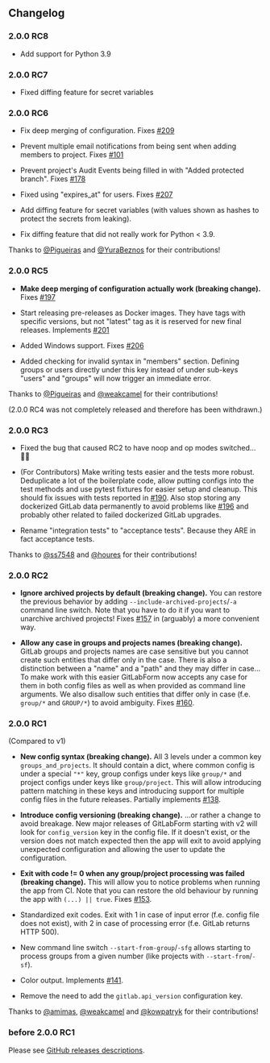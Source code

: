 ## Changelog

### 2.0.0 RC8

* Add support for Python 3.9

### 2.0.0 RC7

* Fixed diffing feature for secret variables

### 2.0.0 RC6

* Fix deep merging of configuration. Fixes [#209](https://github.com/egnyte/gitlabform/issues/209)

* Prevent multiple email notifications from being sent when adding members to project. Fixes [#101](https://github.com/egnyte/gitlabform/issues/101)

* Prevent project's Audit Events being filled in with "Added protected branch". Fixes [#178](https://github.com/egnyte/gitlabform/issues/178)

* Fixed using "expires_at" for users. Fixes [#207](https://github.com/egnyte/gitlabform/issues/207)

* Add diffing feature for secret variables (with values shown as hashes to protect the secrets from leaking).

* Fix diffing feature that did not really work for Python < 3.9.

Thanks to [@Pigueiras](https://github.com/Pigueiras) and [@YuraBeznos](https://github.com/YuraBeznos) for their contributions!

### 2.0.0 RC5

* **Make deep merging of configuration actually work (breaking change).** Fixes [#197](https://github.com/egnyte/gitlabform/issues/197)

* Start releasing pre-releases as Docker images. They have tags with specific versions, but not "latest" tag as it is reserved for new final releases. Implements [#201](https://github.com/egnyte/gitlabform/issues/201) 

* Added Windows support. Fixes [#206](https://github.com/egnyte/gitlabform/issues/206)

* Added checking for invalid syntax in "members" section. Defining groups or users directly under this key instead of under sub-keys "users" and "groups" will now trigger an immediate error.

Thanks to [@Pigueiras](https://github.com/Pigueiras) and [@weakcamel](https://github.com/weakcamel) for their contributions!

(2.0.0 RC4 was not completely released and therefore has been withdrawn.)

### 2.0.0 RC3

* Fixed the bug that caused RC2 to have noop and op modes switched... 🤦‍♂️

* (For Contributors) Make writing tests easier and the tests more robust. Deduplicate a lot of the boilerplate code, allow putting configs into the test methods and use pytest fixtures for easier setup and cleanup. This should fix issues with tests reported in [#190](https://github.com/egnyte/gitlabform/issues/190). Also stop storing any dockerized GitLab data permanently to avoid problems like [#196](https://github.com/egnyte/gitlabform/issues/196) and probably other related to failed dockerized GitLab upgrades.

* Rename "integration tests" to "acceptance tests". Because they ARE in fact acceptance tests.

Thanks to [@ss7548](https://github.com/ss7548) and [@houres](https://github.com/houres) for their contributions!

### 2.0.0 RC2

* **Ignore archived projects by default (breaking change).** You can restore the previous behavior by adding `--include-archived-projects`/`-a` command line switch. Note that you have to do it if you want to unarchive archived projects! Fixes [#157](https://github.com/egnyte/gitlabform/issues/157) in (arguably) a more convenient way.

* **Allow any case in groups and projects names (breaking change).** GitLab groups and projects names are case sensitive but you cannot create such entities that differ only in the case. There is also a distinction between a "name" and a "path" and they may differ in case... To make work with this easier GitLabForm now accepts any case for them in both config files as well as when provided as command line arguments. We also disallow such entities that differ only in case (f.e. `group/*` and `GROUP/*`) to avoid ambiguity. Fixes [#160](https://github.com/egnyte/gitlabform/issues/160).

### 2.0.0 RC1

(Compared to v1)

* **New config syntax (breaking change).** All 3 levels under a common key `groups_and_projects`. It should contain a dict, where common config is under a special `"*"` key, group configs under keys like `group/*` and project configs under keys like `group/project`. This will allow introducing pattern matching in these keys and introducing support for multiple config files in the future releases. Partially implements [#138](https://github.com/egnyte/gitlabform/pull/138).

* **Introduce config versioning (breaking change).** ...or rather a change to avoid breakage. New major releases of GitLabForm starting with v2 will look for `config_version` key in the config file. If it doesn't exist, or the version does not match expected then the app will exit to avoid applying unexpected configuration and allowing the user to update the configuration.

* **Exit with code != 0 when any group/project processing was failed (breaking change).** This will allow you to notice problems when running the app from CI. Note that you can restore the old behaviour by running the app with `(...) || true`. Fixes [#153](https://github.com/egnyte/gitlabform/issues/153).

* Standardized exit codes. Exit with 1 in case of input error (f.e. config file does not exist), with 2 in case of processing error (f.e. GitLab returns HTTP 500).

* New command line switch `--start-from-group`/`-sfg` allows starting to process groups from a given number (like projects with `--start-from`/`-sf`).

* Color output. Implements [#141](https://github.com/egnyte/gitlabform/issues/141).

* Remove the need to add the `gitlab.api_version` configuration key.

Thanks to [@amimas](https://github.com/amimas), [@weakcamel](https://github.com/weakcamel) and [@kowpatryk](https://github.com/kowpatryk) for their contributions!

### before 2.0.0 RC1

Please see [GitHub releases descriptions](https://github.com/egnyte/gitlabform/releases).
